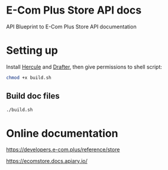 # E-Com Plus Store API docs

API Blueprint to E-Com Plus Store API documentation

# Setting up

Install [Hercule](https://github.com/jamesramsay/hercule)
and [Drafter](https://github.com/apiaryio/drafter.js),
then give permissions to shell script:

```bash
chmod +x build.sh
```

## Build doc files

```bash
./build.sh
```

# Online documentation

https://developers.e-com.plus/reference/store

https://ecomstore.docs.apiary.io/
